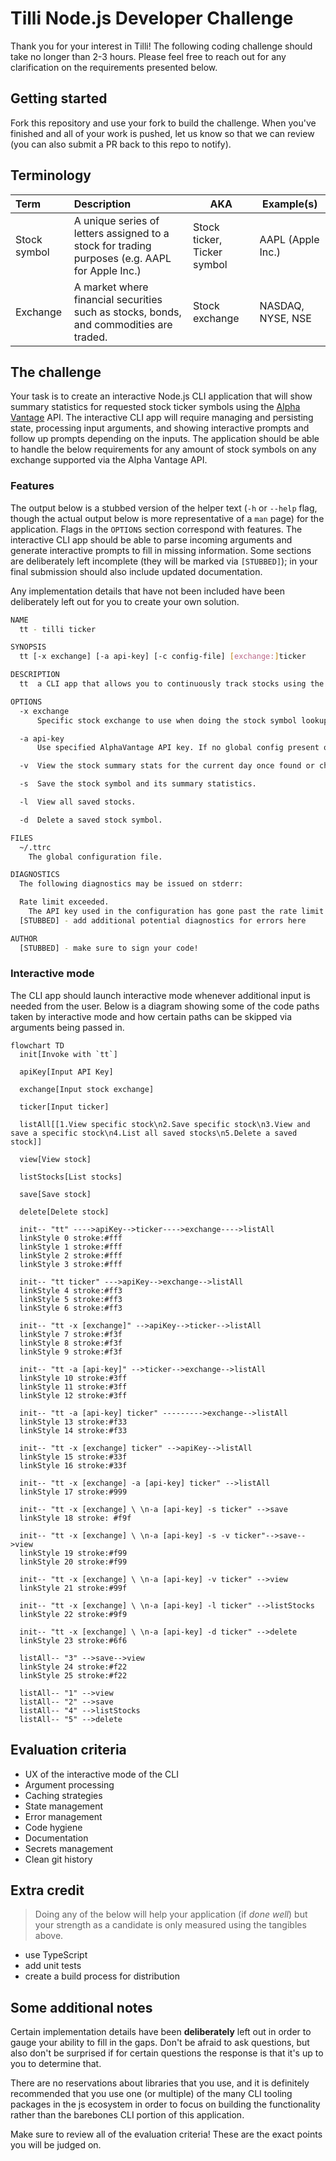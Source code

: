 # Tilli Node.js Developer Challenge

Thank you for your interest in Tilli! The following coding challenge should take no longer than 2-3 hours. Please feel free to reach out for any clarification on the requirements presented below.

## Getting started

Fork this repository and use your fork to build the challenge. When you've finished and all of your work is pushed, let us know so that we can review (you can also submit a PR back to this repo to notify).

## Terminology

| Term               | Description               | AKA | Example(s) |
| :----------------- | :------------------------ | --- | ------- |
| Stock symbol       | A unique series of letters assigned to a stock for trading purposes (e.g. AAPL for Apple Inc.) | Stock ticker, Ticker symbol | AAPL (Apple Inc.) |
| Exchange           | A market where financial securities such as stocks, bonds, and commodities are traded. | Stock exchange | NASDAQ, NYSE, NSE |

## The challenge

Your task is to create an interactive Node.js CLI application that will show summary statistics for requested stock ticker symbols using the [Alpha Vantage](https://www.alphavantage.co/documentation/) API. The interactive CLI app will require managing and persisting state, processing input arguments, and showing interactive prompts and follow up prompts depending on the inputs. The application should be able to handle the below requirements for any amount of stock symbols on any exchange supported via the Alpha Vantage API.

### Features

The output below is a stubbed version of the helper text (`-h` or `--help` flag, though the actual output below is more representative of a `man` page) for the application. Flags in the `OPTIONS` section correspond with features. The interactive CLI app should be able to parse incoming arguments and generate interactive prompts to fill in missing information. Some sections are deliberately left incomplete (they will be marked via `[STUBBED]`); in your final submission should also include updated documentation.

Any implementation details that have not been included have been deliberately left out for you to create your own solution.

```bash
NAME
  tt - tilli ticker

SYNOPSIS
  tt [-x exchange] [-a api-key] [-c config-file] [exchange:]ticker

DESCRIPTION
  tt  a CLI app that allows you to continuously track stocks using the AlphaVantage API. An AlphaVantage API key is needed to use this utility.

OPTIONS
  -x exchange
      Specific stock exchange to use when doing the stock symbol lookup. This can be appended to the ticker argument directly by preceding the ticker argument with the exchange plus ":" (e.g. NASDAQ:AAPL) Throws if the exchange does not exist or if the stock symbol is not found on the exchange.

  -a api-key
      Use specified AlphaVantage API key. If no global config present or global config has no API key then interactive mode will launch to query the user for an API key.

  -v  View the stock summary stats for the current day once found or chosen. Is inferred to be true if the -s flag is not present.

  -s  Save the stock symbol and its summary statistics.

  -l  View all saved stocks.

  -d  Delete a saved stock symbol.

FILES
  ~/.ttrc
    The global configuration file.

DIAGNOSTICS
  The following diagnostics may be issued on stderr:

  Rate limit exceeded.
    The API key used in the configuration has gone past the rate limit set by the AlphaVantage API. Please either wait for a new rate period or upgrade your API key.
  [STUBBED] - add additional potential diagnostics for errors here

AUTHOR
  [STUBBED] - make sure to sign your code!
```

### Interactive mode

The CLI app should launch interactive mode whenever additional input is needed from the user. Below is a diagram showing some of the code paths taken by interactive mode and how certain paths can be skipped via arguments being passed  in.

```mermaid
flowchart TD
  init[Invoke with `tt`]

  apiKey[Input API Key]

  exchange[Input stock exchange]

  ticker[Input ticker]

  listAll[[1.View specific stock\n2.Save specific stock\n3.View and save a specific stock\n4.List all saved stocks\n5.Delete a saved stock]]

  view[View stock]

  listStocks[List stocks]

  save[Save stock]

  delete[Delete stock]

  init-- "tt" ---->apiKey-->ticker---->exchange---->listAll
  linkStyle 0 stroke:#fff
  linkStyle 1 stroke:#fff
  linkStyle 2 stroke:#fff
  linkStyle 3 stroke:#fff

  init-- "tt ticker" --->apiKey-->exchange-->listAll
  linkStyle 4 stroke:#ff3
  linkStyle 5 stroke:#ff3
  linkStyle 6 stroke:#ff3

  init-- "tt -x [exchange]" -->apiKey-->ticker-->listAll
  linkStyle 7 stroke:#f3f
  linkStyle 8 stroke:#f3f
  linkStyle 9 stroke:#f3f

  init-- "tt -a [api-key]" -->ticker-->exchange-->listAll
  linkStyle 10 stroke:#3ff
  linkStyle 11 stroke:#3ff
  linkStyle 12 stroke:#3ff

  init-- "tt -a [api-key] ticker" --------->exchange-->listAll
  linkStyle 13 stroke:#f33
  linkStyle 14 stroke:#f33

  init-- "tt -x [exchange] ticker" -->apiKey-->listAll
  linkStyle 15 stroke:#33f
  linkStyle 16 stroke:#33f

  init-- "tt -x [exchange] -a [api-key] ticker" -->listAll
  linkStyle 17 stroke:#999

  init-- "tt -x [exchange] \ \n-a [api-key] -s ticker" -->save
  linkStyle 18 stroke: #f9f

  init-- "tt -x [exchange] \ \n-a [api-key] -s -v ticker"-->save-->view
  linkStyle 19 stroke:#f99
  linkStyle 20 stroke:#f99

  init-- "tt -x [exchange] \ \n-a [api-key] -v ticker" -->view
  linkStyle 21 stroke:#99f

  init-- "tt -x [exchange] \ \n-a [api-key] -l ticker" -->listStocks
  linkStyle 22 stroke:#9f9

  init-- "tt -x [exchange] \ \n-a [api-key] -d ticker" -->delete
  linkStyle 23 stroke:#6f6

  listAll-- "3" -->save-->view
  linkStyle 24 stroke:#f22
  linkStyle 25 stroke:#f22

  listAll-- "1" -->view
  listAll-- "2" -->save
  listAll-- "4" -->listStocks
  listAll-- "5" -->delete
```

## Evaluation criteria

- UX of the interactive mode of the CLI
- Argument processing
- Caching strategies
- State management
- Error management
- Code hygiene
- Documentation
- Secrets management
- Clean git history

## Extra credit

> Doing any of the below will help your application (if *done well*) but your strength as a candidate is only measured using the tangibles above.

- use TypeScript
- add unit tests
- create a build process for distribution

## Some additional notes

Certain implementation details have been **deliberately** left out in order to gauge your ability to fill in the gaps. Don't be afraid to ask questions, but also don't be surprised if for certain questions the response is that it's up to you to determine that.

There are no reservations about libraries that you use, and it is definitely recommended that you use one (or multiple) of the many CLI tooling packages in the js ecosystem in order to focus on building the functionality rather than the barebones CLI portion of this application.

Make sure to review all of the evaluation criteria! These are the exact points you will be judged on.